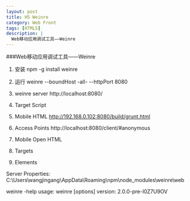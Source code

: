 ```yaml
---
layout: post
title: H5 Weinre
category: Web Front
tags: [HTML5]
description: |
  Web移动应用调试工具——Weinre
---
```



###Web移动应用调试工具——Weinre

1. 安装
 npm -g install weinre

2. 运行
 weinre --boundHost -all- --httpPort 8080

3. weinre server
 http://localhost:8080/

4. Target Script
 <script src="http://ip:8080/target/target-script-min.js#anonymous"></script>

5. Mobile HTML
 http://192.168.0.102:8080/build/grunt.html

6. Access Points
 http://localhost:8080/client/#anonymous

7. Mobile Open HTML

8. Targets

9. Elements 

Server Properties:
 C:\Users\wangjingang\AppData\Roaming\npm\node_modules\weinre\web

weinre -help
usage:   weinre [options]
version: 2.0.0-pre-I0Z7U9OV

